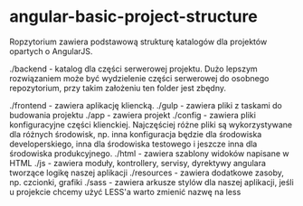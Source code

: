 # angular-basic-project-structure
Ropzytorium zawiera podstawową strukturę katalogów dla projektów opartych o AngularJS.

./backend - katalog dla części serwerowej projektu. Dużo lepszym rozwiązaniem może być wydzielenie części serwerowej do osobnego repozytorium, przy takim założeniu ten folder jest zbędny.

./frontend - zawiera aplikację kliencką.
  ./gulp - zawiera pliki z taskami do budowania projektu
  ./app - zawiera projekt
    ./config - zawiera pliki konfiguracyjne części klienckiej. Najczęściej różne pliki są wykorzystywane dla różnych środowisk, np. inna konfiguracja będzie dla środowiska developerskiego, inna dla środowiska testowego i jeszcze inna dla środowiska produkcyjnego.
    ./html - zawiera szablony widoków napisane w HTML
    ./js - zawiera moduły, kontrollery, servisy, dyrektywy angulara tworzące logikę naszej aplikacji
    ./resources - zawiera dodatkowe zasoby, np. czcionki, grafiki
    ./sass - zawiera arkusze stylów dla naszej aplikacji, jeśli u projekcie chcemy użyć LESS'a warto zmienić nazwę na less